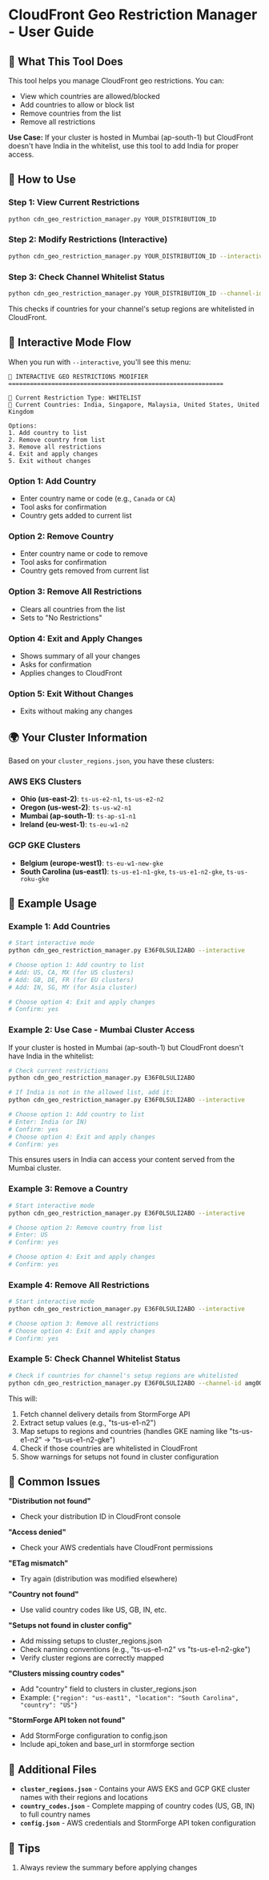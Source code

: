 # CloudFront Geo Restriction Manager - User Guide

## 🎯 What This Tool Does

This tool helps you manage CloudFront geo restrictions. You can:
- View which countries are allowed/blocked
- Add countries to allow or block list
- Remove countries from the list
- Remove all restrictions

**Use Case:** If your cluster is hosted in Mumbai (ap-south-1) but CloudFront doesn't have India in the whitelist, use this tool to add India for proper access.

## 🚀 How to Use

### Step 1: View Current Restrictions
```bash
python cdn_geo_restriction_manager.py YOUR_DISTRIBUTION_ID
```

### Step 2: Modify Restrictions (Interactive)
```bash
python cdn_geo_restriction_manager.py YOUR_DISTRIBUTION_ID --interactive
```

### Step 3: Check Channel Whitelist Status
```bash
python cdn_geo_restriction_manager.py YOUR_DISTRIBUTION_ID --channel-id YOUR_CHANNEL_ID
```

This checks if countries for your channel's setup regions are whitelisted in CloudFront.

## 🔧 Interactive Mode Flow

When you run with `--interactive`, you'll see this menu:

```
🔧 INTERACTIVE GEO RESTRICTIONS MODIFIER
============================================================

📍 Current Restriction Type: WHITELIST
📍 Current Countries: India, Singapore, Malaysia, United States, United Kingdom

Options:
1. Add country to list
2. Remove country from list
3. Remove all restrictions
4. Exit and apply changes
5. Exit without changes
```

### Option 1: Add Country
- Enter country name or code (e.g., `Canada` or `CA`)
- Tool asks for confirmation
- Country gets added to current list

### Option 2: Remove Country
- Enter country name or code to remove
- Tool asks for confirmation
- Country gets removed from current list

### Option 3: Remove All Restrictions
- Clears all countries from the list
- Sets to "No Restrictions"

### Option 4: Exit and Apply Changes
- Shows summary of all your changes
- Asks for confirmation
- Applies changes to CloudFront

### Option 5: Exit Without Changes
- Exits without making any changes

## 🌍 Your Cluster Information

Based on your `cluster_regions.json`, you have these clusters:

### AWS EKS Clusters
- **Ohio (us-east-2)**: `ts-us-e2-n1`, `ts-us-e2-n2`
- **Oregon (us-west-2)**: `ts-us-w2-n1`
- **Mumbai (ap-south-1)**: `ts-ap-s1-n1`
- **Ireland (eu-west-1)**: `ts-eu-w1-n2`

### GCP GKE Clusters
- **Belgium (europe-west1)**: `ts-eu-w1-new-gke`
- **South Carolina (us-east1)**: `ts-us-e1-n1-gke`, `ts-us-e1-n2-gke`, `ts-us-roku-gke`

## 📝 Example Usage

### Example 1: Add Countries 
```bash
# Start interactive mode
python cdn_geo_restriction_manager.py E36F0LSULI2ABO --interactive

# Choose option 1: Add country to list
# Add: US, CA, MX (for US clusters)
# Add: GB, DE, FR (for EU clusters)
# Add: IN, SG, MY (for Asia cluster)

# Choose option 4: Exit and apply changes
# Confirm: yes
```

### Example 2: Use Case - Mumbai Cluster Access
If your cluster is hosted in Mumbai (ap-south-1) but CloudFront doesn't have India in the whitelist:

```bash
# Check current restrictions
python cdn_geo_restriction_manager.py E36F0LSULI2ABO

# If India is not in the allowed list, add it:
python cdn_geo_restriction_manager.py E36F0LSULI2ABO --interactive

# Choose option 1: Add country to list
# Enter: India (or IN)
# Confirm: yes
# Choose option 4: Exit and apply changes
# Confirm: yes
```

This ensures users in India can access your content served from the Mumbai cluster.

### Example 3: Remove a Country
```bash
# Start interactive mode
python cdn_geo_restriction_manager.py E36F0LSULI2ABO --interactive

# Choose option 2: Remove country from list
# Enter: US
# Confirm: yes

# Choose option 4: Exit and apply changes
# Confirm: yes
```

### Example 4: Remove All Restrictions
```bash
# Start interactive mode
python cdn_geo_restriction_manager.py E36F0LSULI2ABO --interactive

# Choose option 3: Remove all restrictions
# Choose option 4: Exit and apply changes
# Confirm: yes
```

### Example 5: Check Channel Whitelist Status
```bash
# Check if countries for channel's setup regions are whitelisted
python cdn_geo_restriction_manager.py E36F0LSULI2ABO --channel-id amg00353-lionsgatetvfast-moviesphere-fawesomeus
```

This will:
1. Fetch channel delivery details from StormForge API
2. Extract setup values (e.g., "ts-us-e1-n2")
3. Map setups to regions and countries (handles GKE naming like "ts-us-e1-n2" → "ts-us-e1-n2-gke")
4. Check if those countries are whitelisted in CloudFront
5. Show warnings for setups not found in cluster configuration

## 🚨 Common Issues

**"Distribution not found"**
- Check your distribution ID in CloudFront console

**"Access denied"**
- Check your AWS credentials have CloudFront permissions

**"ETag mismatch"**
- Try again (distribution was modified elsewhere)

**"Country not found"**
- Use valid country codes like US, GB, IN, etc.

**"Setups not found in cluster config"**
- Add missing setups to cluster_regions.json
- Check naming conventions (e.g., "ts-us-e1-n2" vs "ts-us-e1-n2-gke")
- Verify cluster regions are correctly mapped

**"Clusters missing country codes"**
- Add "country" field to clusters in cluster_regions.json
- Example: `{"region": "us-east1", "location": "South Carolina", "country": "US"}`

**"StormForge API token not found"**
- Add StormForge configuration to config.json
- Include api_token and base_url in stormforge section

## 📁 Additional Files

- **`cluster_regions.json`** - Contains your AWS EKS and GCP GKE cluster names with their regions and locations
- **`country_codes.json`** - Complete mapping of country codes (US, GB, IN) to full country names
- **`config.json`** - AWS credentials and StormForge API token configuration

## 🎯 Tips

1. Always review the summary before applying changes
